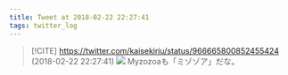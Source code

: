 ```yaml
---
title: Tweet at 2018-02-22 22:27:41
tags: twitter_log
---
```


> [!CITE] https://twitter.com/kaisekiriu/status/966665800852455424 (2018-02-22 22:27:41)
> ![](https://twitter.com/kaisekiriu/status/966665800852455424)
> Myzozoaも「ミゾゾア」だな。
